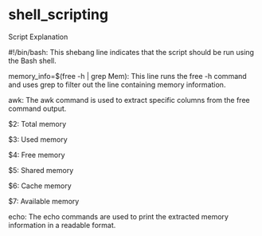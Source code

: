 # shell_scripting

Script Explanation

#!/bin/bash: This shebang line indicates that the script should be run using the Bash shell.

memory_info=$(free -h | grep Mem): This line runs the free -h command and uses grep to filter out the line containing memory information.

awk: The awk command is used to extract specific columns from the free command output.

$2: Total memory

$3: Used memory

$4: Free memory

$5: Shared memory

$6: Cache memory

$7: Available memory

echo: The echo commands are used to print the extracted memory information in a readable format.
